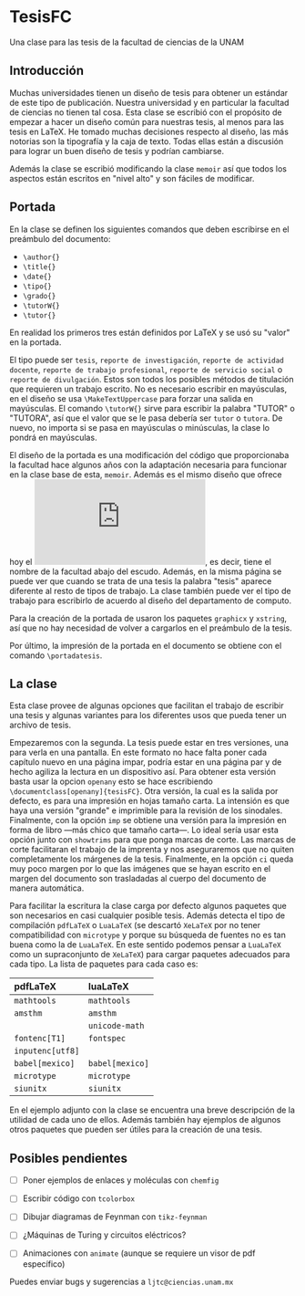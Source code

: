 # TesisFC
Una clase para las tesis de la facultad de ciencias de la UNAM

## Introducción
Muchas universidades tienen un diseño de tesis para obtener un estándar de este tipo de publicación. Nuestra universidad y en particular la facultad de ciencias no tienen tal cosa. Esta clase se escribió con el propósito de empezar a hacer un diseño común para nuestras tesis, al menos para las tesis en LaTeX. He tomado muchas decisiones respecto al diseño, las más notorias son la tipografía y la caja de texto. Todas ellas están a discusión para lograr un buen diseño de tesis y podrían cambiarse.

Además la clase se escribió modificando la clase `memoir` así que todos los aspectos están escritos en "nivel alto" y son fáciles de modificar.

## Portada
En la clase se definen los siguientes comandos que deben escribirse en el
preámbulo del documento:
* `\author{}`
* `\title{}`
* `\date{}`
* `\tipo{}`
* `\grado{}`
* `\tutorW{}`
* `\tutor{}`

En realidad los primeros tres están definidos por LaTeX y se usó su "valor" en la portada.

El tipo puede ser `tesis`, `reporte de investigación`, `reporte de actividad docente`, `reporte de trabajo profesional`, `reporte de servicio social` o `reporte de divulgación`. Estos son todos los posibles métodos de titulación que requieren un trabajo escrito. No es necesario escribir en mayúsculas, en el diseño se usa `\MakeTextUppercase` para forzar una salida en mayúsculas. El comando `\tutorW{}` sirve para escribir la palabra "TUTOR" o "TUTORA", así que el valor que se le pasa debería ser `tutor` o `tutora`. De nuevo, no importa si se pasa en mayúsculas o minúsculas, la clase lo pondrá en mayúsculas.

El diseño de la portada es una modificación del código que proporcionaba la facultad hace algunos años con la adaptación necesaria para funcionar en la clase base de esta, `memoir`. Además es el mismo diseño que ofrece hoy el ![departamento  de computo](https://www.fciencias.unam.mx/sites/default/files/2020-08/caratulas.pdf), es decir, tiene el nombre de la facultad abajo del escudo. Además, en la misma página se puede ver que cuando se trata de una tesis la palabra "tesis" aparece diferente al resto de tipos de trabajo. La clase también puede ver el tipo de trabajo para escribirlo de acuerdo al diseño del departamento de computo.

Para la creación de la portada de usaron los paquetes `graphicx` y `xstring`, así que no hay necesidad de volver a cargarlos en el preámbulo de la tesis.

Por último, la impresión de la portada en el documento se obtiene con el comando `\portadatesis`.

## La clase
Esta clase provee de algunas opciones que facilitan el trabajo de escribir una tesis y algunas variantes para los diferentes usos que pueda tener un archivo de tesis.

Empezaremos con la segunda. La tesis puede estar en tres versiones, una para verla en una pantalla. En este formato no hace falta poner cada capítulo nuevo en una página impar, podría estar en una página par y de hecho agiliza la lectura en un dispositivo así. Para obtener esta versión basta usar la opcion `openany` esto se hace escribiendo `\documentclass[openany]{tesisFC}`. Otra versión, la cual es la salida por defecto, es para una impresión en hojas tamaño carta. La intensión es que haya una versión "grande" e imprimible para la revisión de los sinodales. Finalmente, con la opción `imp` se obtiene una versión para la impresión en forma de libro —más chico que tamaño carta—. Lo ideal sería usar esta opción junto con `showtrims` para que ponga marcas de corte. Las marcas de corte facilitaran el trabajo de la imprenta y nos aseguraremos que no quiten completamente los márgenes de la tesis. Finalmente, en la opción `ci` queda muy poco margen por lo que las imágenes que se hayan escrito en el margen del documento son trasladadas al cuerpo del documento de manera automática.

Para facilitar la escritura la clase carga por defecto algunos paquetes que son necesarios en casi cualquier posible tesis. Además detecta el tipo de compilación `pdfLaTeX` o `LuaLaTeX` (se descartó `XeLaTeX` por no tener compatibilidad con `microtype` y porque su búsqueda de fuentes no es tan buena como la de `LuaLaTeX`. En este sentido podemos pensar a `LuaLaTeX` como un supraconjunto de `XeLaTeX`) para cargar paquetes adecuados para cada tipo. La lista de paquetes para cada caso es:


| **pdfLaTeX**   | **luaLaTeX**   |
|:---------------|:---------------|
|`mathtools`     | `mathtools`    |
|`amsthm`        | `amsthm`       |
|                | `unicode-math` |
|`fontenc[T1]`   | `fontspec`     |
|`inputenc[utf8]`|                |
|`babel[mexico]` | `babel[mexico]`|
|`microtype`     | `microtype`    |
|`siunitx`       | `siunitx`      |

En el ejemplo adjunto con la clase se encuentra una breve descripción de la utilidad de cada uno de ellos. Además también hay ejemplos de algunos otros paquetes que pueden ser útiles para la creación de una tesis.

## Posibles pendientes
- [ ] Poner ejemplos de enlaces y moléculas con `chemfig`
- [ ] Escribir código con `tcolorbox`
- [ ] Dibujar diagramas de Feynman con `tikz-feynman`
- [ ] ¿Máquinas de Turing y circuitos eléctricos?
- [ ] Animaciones con `animate` (aunque se requiere un visor de pdf específico)


Puedes enviar bugs y sugerencias a `ljtc@ciencias.unam.mx`
